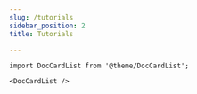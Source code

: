 ```yaml
---
slug: /tutorials
sidebar_position: 2
title: Tutorials

---
```


```mdx-code-block
import DocCardList from '@theme/DocCardList';

<DocCardList />
```